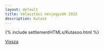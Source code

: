 ```yaml
---
layout: default
title: Választási névjegyzék 2022
description: Kutasó
---
```


{% include settlementHTMLs/Kutasoo.html %}

[Vissza](../)
